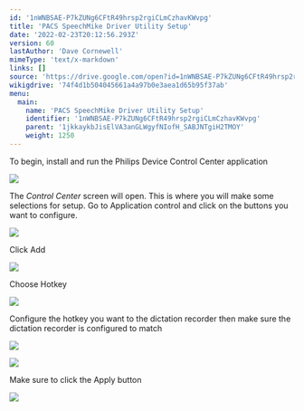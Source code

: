 ```yaml
---
id: '1nWNBSAE-P7kZUNg6CFtR49hrsp2rgiCLmCzhavKWvpg'
title: 'PACS SpeechMike Driver Utility Setup'
date: '2022-02-23T20:12:56.293Z'
version: 60
lastAuthor: 'Dave Cornewell'
mimeType: 'text/x-markdown'
links: []
source: 'https://drive.google.com/open?id=1nWNBSAE-P7kZUNg6CFtR49hrsp2rgiCLmCzhavKWvpg'
wikigdrive: '74f4d1b504045661a4a97b0e3aea1d65b95f37ab'
menu:
  main:
    name: 'PACS SpeechMike Driver Utility Setup'
    identifier: '1nWNBSAE-P7kZUNg6CFtR49hrsp2rgiCLmCzhavKWvpg'
    parent: '1jkkaykbJisElVA3anGLWgyfNIofH_SABJNTgiH2TMOY'
    weight: 1250
---
```

To begin, install and run the Philips Device Control Center application
  
![](../pacs-speechmike-driver-utility-setup.assets/692b0ac2c2035ef6414a0ee249a34639.png)  


The *Control Center* screen will open. This is where you will make some selections for setup. Go to Application control and click on the buttons you want to configure.
  
![](../pacs-speechmike-driver-utility-setup.assets/3871d608be341e425930fb39f73355e6.png)  




Click Add
  
![](../pacs-speechmike-driver-utility-setup.assets/ccb1e0017fba4c9a719ea0e49350d991.png)  


Choose Hotkey
  
![](../pacs-speechmike-driver-utility-setup.assets/6ce2e252e17920f79369dfce065863d8.png)  


Configure the hotkey you want to the dictation recorder then make sure the dictation recorder is configured to match
  
![](../pacs-speechmike-driver-utility-setup.assets/3c17973721b92cc825e480f31de38713.png)  


  
![](../pacs-speechmike-driver-utility-setup.assets/aef3c26db1fa18904eed21802faaf785.png)  



Make sure to click the Apply button
  
![](../pacs-speechmike-driver-utility-setup.assets/5e28184275ae52b6371a31acdea239c4.png)  


